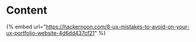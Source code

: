 # Content

{% embed url="https://hackernoon.com/8-ux-mistakes-to-avoid-on-your-ux-portfolio-website-4d6dd437cf21" %}




